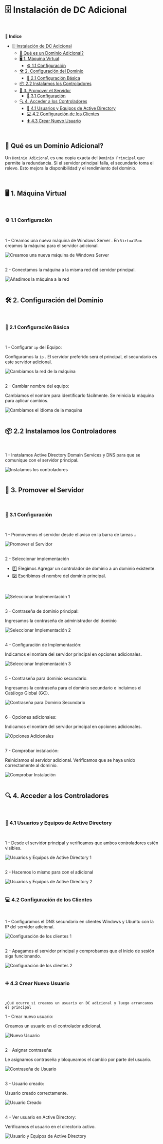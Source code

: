 # 🗄️ Instalación de DC Adicional
<br>

**📑 Indice**
- [🗄️ Instalación de DC Adicional](#️-instalación-de-dc-adicional)
  - [🤔 Qué es un Dominio Adicional?](#-qué-es-un-dominio-adicional)
  - [🖥️ 1. Máquina Virtual](#️-1-máquina-virtual)
    - [⚙️ 1.1 Configuración](#️-11-configuración)
  - [🛠️ 2. Configuración del Dominio](#️-2-configuración-del-dominio)
    - [📝 2.1 Configuración Básica](#-21-configuración-básica)
  - [📦 2.2 Instalamos los Controladores](#-22-instalamos-los-controladores)
  - [🚀 3. Promover el Servidor](#-3-promover-el-servidor)
    - [🔧 3.1 Configuración](#-31-configuración)
  - [🔍 4. Acceder a los Controladores](#-4-acceder-a-los-controladores)
    - [👥 4.1 Usuarios y Equipos de Active Directory](#-41-usuarios-y-equipos-de-active-directory)
    - [💻 4.2 Configuración de los Clientes](#-42-configuración-de-los-clientes)
    - [➕ 4.3 Crear Nuevo Usuario](#-43-crear-nuevo-usuario)

<br>

## 🤔 Qué es un Dominio Adicional? 

Un ``Dominio Adicional`` es una copia exacta del ``Dominio Principal`` que permite la redundancia.
Si el servidor principal falla, el secundario toma el relevo.
Esto mejora la disponibilidad y el rendimiento del dominio.

<br>

## 🖥️ 1. Máquina Virtual
<br>

### ⚙️ 1.1 Configuración
<br>

1 - Creamos una nueva máquina de Windows Server . En ``VirtualBox`` creamos la máquina para el servidor adicional.

![Creamos una nueva máquina de Windows Server](./img/4-dc1.png)
<br><br>


2 - Conectamos la máquina a la misma red del servidor principal.

![Añadimos la máquina a la red ](./img/4-dc2.png)
<br><br>



## 🛠️ 2. Configuración del Dominio 
<br>

### 📝 2.1 Configuración Básica 
<br>

1 - Configurar ``ip`` del Equipo:

Configuramos la ``ip`` . El servidor preferido será el principal, el secundario es este servidor adicional.

![Cambiamos la red de la máquina](./img/4-dc3.png)
<br><br>


2 - Cambiar nombre del equipo:

Cambiamos el nombre para identificarlo fácilmente. Se reinicia la máquina para aplicar cambios.

![Cambiamos el idioma de la maquina](./img/4-dc4.png)
<br><br>


## 📦 2.2 Instalamos los Controladores
<br>

1 - Instalamos Active Directory Domain Services y DNS para que se comunique con el servidor principal.

![Instalamos los controladores](./img/4-dc5.png)
<br><br>


## 🚀 3. Promover el Servidor
<br>

### 🔧 3.1 Configuración
<br>

1 - Promovemos el servidor desde el aviso en la barra de tareas ``⚠️``

![Promover el Servidor](./img/4-dc6.png)
<br><br>

2 - Seleccionar implementación

- 1️⃣ Elegimos Agregar un controlador de dominio a un dominio existente.
- 2️⃣ Escribimos el nombre del dominio principal. 
<br>

![Seleccionar Implementación 1](./img/4-dc7.png)
<br><br>


3 - Contraseña de dominio principal:

Ingresamos la contraseña de administrador del dominio 

![Seleccionar Implementación 2](./img/4-dc8.png)
<br><br>


4 - Configuración de Implementación:

Indicamos el nombre del servidor principal en opciones adicionales.

![Seleccionar Implementación 3](./img/4-dc9.png)
<br><br>


5 - Contraseña para dominio secundario:

Ingresamos la contraseña para el dominio secundario e incluimos el Catálogo Global (GC).

![Contraseña para Dominio Secundario](./img/4-dc10.png)
<br><br>


6 - Opciones adicionales:

Indicamos el nombre del servidor principal en opciones adicionales.

![Opciones Adicionales](./img/4-dc11.png)
<br><br>


7 - Comprobar instalación:

Reiniciamos el servidor adicional. Verificamos que se haya unido correctamente al dominio.

![Comprobar Instalación](./img/4-dc12.png)
<br><br>



##  🔍 4. Acceder a los Controladores
<br>

### 👥 4.1 Usuarios y Equipos de Active Directory
<br>


1 - Desde el servidor principal y verificamos que ambos controladores estén visibles.

![Usuarios y Equipos de Active Directory 1](./img/4-dc13.png)
<br><br>


2 - Hacemos lo mismo para  con el adicional 

![Usuarios y Equipos de Active Directory 2](./img/4-dc14.png)
<br><br>


### 💻 4.2 Configuración de los Clientes
<br>

1 - Configuramos el DNS secundario en clientes Windows y Ubuntu con la IP del servidor adicional.

![Configuración de los clientes 1](./img/4-dc15.png)
<br><br>


2 - Apagamos el servidor principal y comprobamos que el inicio de sesión siga funcionando.

![Configuración de los clientes 2](./img/4-dc16.png)
<br><br>


### ➕ 4.3 Crear Nuevo Usuario
<br>

``¿Qué ocurre si creamos un usuario en DC adicional y luego arrancamos el principal``


1 - Crear nuevo usuario:

Creamos un usuario en el controlador adicional.

![Nuevo Usuario](./img/4-dc17.png)
<br><br>



2 - Asignar contraseña:

Le asignamos contraseña y bloqueamos el cambio por parte del usuario.

![Contraseña de Usuario](./img/4-dc18.png)
<br><br>



3 - Usuario creado:

Usuario creado correctamente.

![Usuario Creado](./img/4-dc19.png)
<br><br>


4 - Ver usuario en Active Directory:

Verificamos el usuario en el directorio activo.

![Usuario y Equipos de Active Directory ](./img/4-dc20.png)
